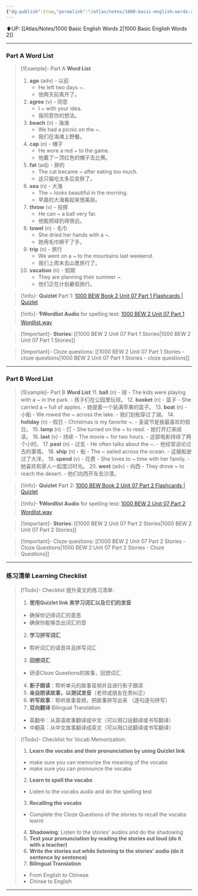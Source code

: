 ```yaml
---
{"dg-publish":true,"permalink":"/atlas/notes/1000-basic-english-words-2-unit-07/"}
---
```


⬆️UP: [[Atlas/Notes/1000 Basic English Words 2\|1000 Basic English Words 2]]

---
### Part A Word List

> [!Example]- Part A **Word List**
> 1. **ago** (adv) - 以前
>     - He left two days ~.
>     - 他两天前离开了。
> 2. **agree** (v) - 同意
>     - I ~ with your idea.
>     - 我同意你的想法。
> 3. **beach** (n) - 海滩
>     - We had a picnic on the ~.
>     - 我们在海滩上野餐。
> 4. **cap** (n) - 帽子
>     - He wore a red ~ to the game.
>     - 他戴了一顶红色的帽子去比赛。
> 5. **fat** (adj) - 胖的
>     - The cat became ~ after eating too much.
>     - 这只猫吃太多后变胖了。
> 6. **sea** (n) - 大海
>     - The ~ looks beautiful in the morning.
>     - 早晨的大海看起来很美丽。
> 7. **throw** (v) - 投掷
>     - He can ~ a ball very far.
>     - 他能把球扔得很远。
> 8. **towel** (n) - 毛巾
>     - She dried her hands with a ~.
>     - 她用毛巾擦干了手。
> 9. **trip** (n) - 旅行
>     - We went on a ~ to the mountains last weekend.
>     - 我们上周末去山里旅行了。
> 10. **vacation** (n) - 假期
>     - They are planning their summer ~.
>     - 他们正在计划暑假旅行。

> [!info]- **Quizlet** Part 1: [1000 BEW Book 2 Unit 07 Part 1 Flashcards | Quizlet]()

> [!info]- 🎙️**Wordlist Audio** for spelling test: [1000 BEW 2 Unit 07 Part 1 Wordlist.wav]()

> [!important]- **Stories**: [[1000 BEW 2 Unit 07 Part 1 Stories\|1000 BEW 2 Unit 07 Part 1 Stories]]

> [!important]- Cloze questions: [[1000 BEW 2 Unit 07 Part 1 Stories - cloze questions\|1000 BEW 2 Unit 07 Part 1 Stories - cloze questions]]

---
### Part B Word List


> [!Example]- Part B **Word List**
> 11. **ball** (n) - 球
>     - The kids were playing with a ~ in the park.
>     - 孩子们在公园里玩球。
> 12. **basket** (n) - 篮子
>     - She carried a ~ full of apples.
>     - 她提着一个装满苹果的篮子。
> 13. **boat** (n) - 小船
>     - We rowed the ~ across the lake.
>     - 我们划船穿过了湖。
> 14. **holiday** (n) - 假日
>     - Christmas is my favorite ~.
>     - 圣诞节是我最喜欢的假日。
> 15. **lamp** (n) - 灯
>     - She turned on the ~ to read.
>     - 她打开灯来阅读。
> 16. **last** (v) - 持续
>     - The movie ~ for two hours.
>     - 这部电影持续了两个小时。
> 17. **past** (n) - 过去
>     - He often talks about the ~.
>     - 他经常谈论过去的事情。
> 18. **ship** (n) - 船
>     - The ~ sailed across the ocean.
>     - 这艘船驶过了大洋。
> 19. **spend** (v) - 花费
>     - She loves to ~ time with her family.
>     - 她喜欢和家人一起度过时光。
> 20. **west** (adv) - 向西
>     - They drove ~ to reach the desert.
>     - 他们向西开车去沙漠。

> [!info]- **Quizlet** Part 2: [1000 BEW Book 2 Unit 07 Part 2 Flashcards | Quizlet]()

> [!info]- 🎙️**Wordlist Audio** for spelling test: [1000 BEW 2 Unit 07 Part 2 Wordlist.wav]()

> [!important]- **Stories**: [[1000 BEW 2 Unit 07 Part 2 Stories\|1000 BEW 2 Unit 07 Part 2 Stories]]

> [!important]- Cloze questions: [[1000 BEW 2 Unit 07 Part 2 Stories - Cloze Questions\|1000 BEW 2 Unit 07 Part 2 Stories - Cloze Questions]]

---
### 练习清单 Learning Checklist

> [!Todo]- Checklist 提升英文的练习清单:
> 1. **使用Quizlet link 来学习词汇以及它们的发音** 
>	- 确保你记得词汇的意思 
>	- 确保你能够念出词汇的音 
> 2. **学习拼写词汇** 
>	- 聆听词汇的语音并且拼写词汇 
> 3. **回想词汇**
>	- 研读Cloze Questions的故事，回想词汇 
> 4. **影子跟读**：聆听单元的故事音频并且进行影子跟读 
> 5. **亲自朗读故事，以测试发音**（老师或朋友在旁纠正）
> 6. **听写故事**：聆听故事音频，把故事拼写出来 （逐句逐句拼写）
> 7. **双向翻译** Bilingual Translation 
>	- 英翻中：从英语故事翻译成中文（可以用口说翻译或书写翻译）
>	- 中翻英：从中文故事翻译成英文（可以用口说翻译或书写翻译）

> [!Todo]- Checklist for Vocab Memorization:
> 
> 1. **Learn the vocabs and their pronunciation by using Quizlet link**
>	- make sure you can memorize the meaning of the vocabs
>	- make sure you can pronounce the vocabs
> 2. **Learn to spell the vocabs**
>	- Listen to the vocabs audio and do the spelling test
> 3. **Recalling the vocabs**
>	- Complete the Cloze Questions of the stories to recall the vocabs learnt
> 4. **Shadowing**: Listen to the stories' audios and do the shadowing
> 5. **Test your pronunciation by reading the stories out loud (do it with a teacher)**
> 6. **Write the stories out while listening to the stories' audio (do it sentence by sentence)**
> 7. **Bilingual Translation** 
> 	- From English to Chinese
> 	- Chinse to English



---
